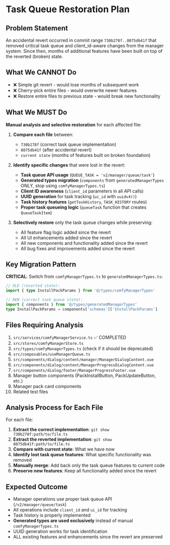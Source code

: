# Task Queue Restoration Plan

## Problem Statement

An accidental revert occurred in commit range `730b278f..8075db41f` that removed critical task queue and client_id-aware changes from the manager system. Since then, months of additional features have been built on top of the reverted (broken) state.

## What We CANNOT Do

- ❌ Simple git revert - would lose months of subsequent work
- ❌ Cherry-pick entire files - would overwrite newer features  
- ❌ Restore entire files to previous state - would break new functionality

## What We MUST Do

**Manual analysis and selective restoration** for each affected file:

1. **Compare each file** between:
   - `730b278f` (correct task queue implementation) 
   - `8075db41f` (after accidental revert)
   - `current state` (months of features built on broken foundation)

2. **Identify specific changes** that were lost in the revert:
   - **Task queue API usage** (`QUEUE_TASK = 'v2/manager/queue/task'`)
   - **Generated types migration** (`components` from `generatedManagerTypes` ONLY, stop using `comfyManagerTypes.ts`)
   - **Client ID awareness** (`client_id` parameters in all API calls)
   - **UUID generation** for task tracking (`ui_id` with `uuidv4()`)
   - **Task history features** (`getTaskHistory`, `TASK_HISTORY` routes)
   - **Proper task queueing logic** (`queueTask` function that creates `QueueTaskItem`)

3. **Selectively restore** only the task queue changes while preserving:
   - All feature flag logic added since the revert
   - All UI enhancements added since the revert  
   - All new components and functionality added since the revert
   - All bug fixes and improvements added since the revert

## Key Migration Pattern

**CRITICAL**: Switch from `comfyManagerTypes.ts` to `generatedManagerTypes.ts`:

```typescript
// OLD (reverted state):
import { type InstallPackParams } from '@/types/comfyManagerTypes'

// NEW (correct task queue state):
import { components } from '@/types/generatedManagerTypes'
type InstallPackParams = components['schemas']['InstallPackParams']
```

## Files Requiring Analysis

1. `src/services/comfyManagerService.ts` ✅ COMPLETED
2. `src/stores/comfyManagerStore.ts` 
3. `src/types/comfyManagerTypes.ts` (check if it should be deprecated)
4. `src/composables/useManagerQueue.ts`
5. `src/components/dialog/content/manager/ManagerDialogContent.vue`
6. `src/components/dialog/content/ManagerProgressDialogContent.vue`
7. `src/components/dialog/footer/ManagerProgressFooter.vue`
8. Manager button components (PackInstallButton, PackUpdateButton, etc.)
9. Manager pack card components
10. Related test files

## Analysis Process for Each File

For each file:

1. **Extract the correct implementation**: `git show 730b278f:path/to/file.ts`
2. **Extract the reverted implementation**: `git show 8075db41f:path/to/file.ts` 
3. **Compare with current state**: What we have now
4. **Identify lost task queue features**: What specific functionality was removed
5. **Manually merge**: Add back only the task queue features to current code
6. **Preserve new features**: Keep all functionality added since the revert

## Expected Outcome

- Manager operations use proper task queue API (`/v2/manager/queue/task`)
- All operations include `client_id` and `ui_id` for tracking
- Task history is properly implemented
- **Generated types are used exclusively** instead of manual `comfyManagerTypes.ts`
- UUID generation works for task identification
- ALL existing features and enhancements since the revert are preserved